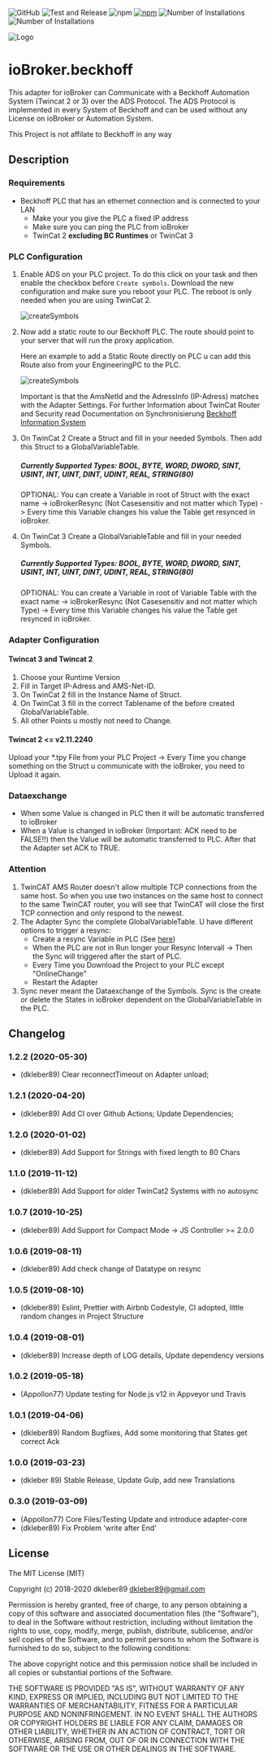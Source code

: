 ![GitHub](https://img.shields.io/github/license/dkleber89/ioBroker.beckhoff) ![Test and Release](https://github.com/dkleber89/ioBroker.beckhoff/workflows/Test%20and%20Release/badge.svg) ![npm](https://img.shields.io/npm/dm/iobroker.beckhoff) [![npm](https://img.shields.io/npm/v/iobroker.beckhoff.svg)](https://www.npmjs.com/package/iobroker.beckhoff) ![Number of Installations](http://iobroker.live/badges/beckhoff-stable.svg)  ![Number of Installations](http://iobroker.live/badges/beckhoff-installed.svg)

![Logo](docs/en/img/beckhoff.png)

# ioBroker.beckhoff
This adapter for ioBroker can Communicate with a Beckhoff Automation System (Twincat 2 or 3) over the ADS Protocol.
The ADS Protocol is implemented in every System of Beckhoff and can be used without any License on ioBroker or Automation System.

This Project is not affilate to Beckhoff in any way

## Description
### Requirements
-   Beckhoff PLC that has an ethernet connection and is connected to your LAN
    -   Make your you give the PLC a fixed IP address
    -   Make sure you can ping the PLC from ioBroker
    -   TwinCat 2 **excluding BC Runtimes** or TwinCat 3

### PLC Configuration
1. Enable ADS on your PLC project. To do this click on your task and then enable the checkbox before `Create symbols`. Download the new configuration and make sure you reboot your PLC. The reboot is only needed when you are using TwinCat 2.

    ![createSymbols](docs/en/img/createSymbols.png)

2. Now add a static route to our Beckhoff PLC. The route should point to your server that will run the proxy application.

    Here an example to add a Static Route directly on PLC u can add this Route also from your EngineeringPC to the PLC.

    ![createSymbols](docs/en/img/addRoute.png)

    Important is that the AmsNetId and the AdressInfo (IP-Adress) matches with the Adapter Settings. For further Information about TwinCat Router and Security read Documentation on Synchronisierung [Beckhoff Information System](https://infosys.beckhoff.com/ 'Beckhoff Information System')

3. On TwinCat 2 Create a Struct and fill in your needed Symbols. Then add this Struct to a GlobalVariableTable.

    ##### Currently Supported Types: BOOL, BYTE, WORD, DWORD, SINT, USINT, INT, UINT, DINT, UDINT, REAL, STRING(80)

    OPTIONAL: You can create a Variable in root of Struct with the exact name -> ioBrokerResync (Not Casesensitiv and not matter which Type) -> Every time this Variable changes his value the Table get resynced in ioBroker.

4. On TwinCat 3 Create a GlobalVariableTable and fill in your needed Symbols.

    ##### Currently Supported Types: BOOL, BYTE, WORD, DWORD, SINT, USINT, INT, UINT, DINT, UDINT, REAL, STRING(80)

    OPTIONAL: You can create a Variable in root of Variable Table with the exact name -> ioBrokerResync (Not Casesensitiv and not matter which Type) -> Every time this Variable changes his value the Table get resynced in ioBroker.

### Adapter Configuration
#### Twincat 3 and Twincat 2
1. Choose your Runtime Version
2. Fill in Target IP-Adress and AMS-Net-ID.
3. On TwinCat 2 fill in the Instance Name of Struct.
4. On TwinCat 3 fill in the correct Tablename of the before created GlobalVariableTable.
5. All other Points u mostly not need to Change.

#### Twincat 2 <= v2.11.2240
Upload your *.tpy File from your PLC Project -> Every Time you change something on the Struct u communicate with the ioBroker, you need to Upload it again.

### Dataexchange
-   When some Value is changed in PLC then it will be automatic transferred to ioBroker
-   When a Value is changed in ioBroker (Important: ACK need to be FALSE!!) then the Value will be automatic transferred to PLC. After that the Adapter set ACK to TRUE.

### Attention
1. TwinCAT AMS Router doesn't allow multiple TCP connections from the same host. So when you use two instances on the same host to connect to the same TwinCAT router, you will see that TwinCAT will close the first TCP connection and only respond to the newest.
2. The Adapter Sync the complete GlobalVariableTable. U have different options to trigger a resync:
    - Create a resync Variable in PLC (See [here](#PLC-Configuration))
    - When the PLC are not in Run longer your Resync Intervall -> Then the Sync will triggered after the start of PLC.
    - Every Time you Download the Project to your PLC except "OnlineChange"
    - Restart the Adapter
3. Sync never meant the Dataexchange of the Symbols. Sync is the create or delete the States in ioBroker dependent on the GlobalVariableTable in the PLC.

## Changelog
### 1.2.2 (2020-05-30)

-   (dkleber89) Clear reconnectTimeout on Adapter unload;

### 1.2.1 (2020-04-20)

- (dkleber89) Add CI over Github Actions; Update Dependencies;

### 1.2.0 (2020-01-02)

- (dkleber89) Add Support for Strings with fixed length to 80 Chars

### 1.1.0 (2019-11-12)

- (dkleber89) Add Support for older TwinCat2 Systems with no autosync

### 1.0.7 (2019-10-25)

- (dkleber89) Add Support for Compact Mode -> JS Controller >= 2.0.0

### 1.0.6 (2019-08-11)

-   (dkleber89) Add check change of Datatype on resync

### 1.0.5 (2019-08-10)

-   (dkleber89) Eslint, Prettier with Airbnb Codestyle, CI adopted, little random changes in Project Structure

### 1.0.4 (2019-08-01)

-   (dkleber89) Increase depth of LOG details, Update dependency versions

### 1.0.2 (2019-05-18)

-   (Appollon77) Update testing for Node.js v12 in Appveyor und Travis

### 1.0.1 (2019-04-06)

-   (dkleber89) Random Bugfixes, Add some monitoring that States get correct Ack

### 1.0.0 (2019-03-23)

-   (dkleber 89) Stable Release, Update Gulp, add new Translations

### 0.3.0 (2019-03-09)

-   (Appollon77) Core Files/Testing Update and introduce adapter-core
-   (dkleber89) Fix Problem 'write after End'


## License

The MIT License (MIT)

Copyright (c) 2018-2020 dkleber89 <dkleber89@gmail.com>

Permission is hereby granted, free of charge, to any person obtaining a copy
of this software and associated documentation files (the "Software"), to deal
in the Software without restriction, including without limitation the rights
to use, copy, modify, merge, publish, distribute, sublicense, and/or sell
copies of the Software, and to permit persons to whom the Software is
furnished to do so, subject to the following conditions:

The above copyright notice and this permission notice shall be included in
all copies or substantial portions of the Software.

THE SOFTWARE IS PROVIDED "AS IS", WITHOUT WARRANTY OF ANY KIND, EXPRESS OR
IMPLIED, INCLUDING BUT NOT LIMITED TO THE WARRANTIES OF MERCHANTABILITY,
FITNESS FOR A PARTICULAR PURPOSE AND NONINFRINGEMENT. IN NO EVENT SHALL THE
AUTHORS OR COPYRIGHT HOLDERS BE LIABLE FOR ANY CLAIM, DAMAGES OR OTHER
LIABILITY, WHETHER IN AN ACTION OF CONTRACT, TORT OR OTHERWISE, ARISING FROM,
OUT OF OR IN CONNECTION WITH THE SOFTWARE OR THE USE OR OTHER DEALINGS IN
THE SOFTWARE.
